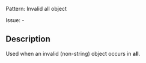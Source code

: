Pattern: Invalid all object

Issue: -

## Description

Used when an invalid (non-string) object occurs in __all__.